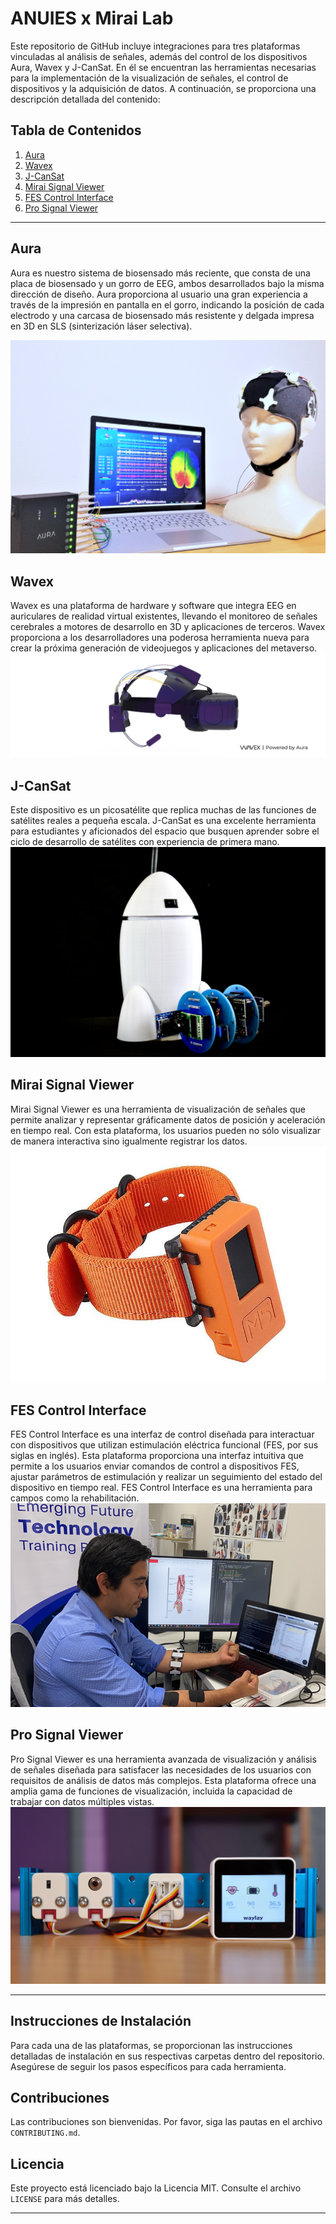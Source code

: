# ANUIES x Mirai Lab

Este repositorio de GitHub incluye integraciones para tres plataformas vinculadas al análisis de señales, además del control de los dispositivos Aura, Wavex y J-CanSat. En él se encuentran las herramientas necesarias para la implementación de la visualización de señales, el control de dispositivos y la adquisición de datos. A continuación, se proporciona una descripción detallada del contenido:

## Tabla de Contenidos
1. [Aura](#aura)
2. [Wavex](#wavex)
3. [J-CanSat](#j-cansat)
4. [Mirai Signal Viewer](#mirai-signal-viewer)
5. [FES Control Interface](#fes-control-interface)
6. [Pro Signal Viewer](#pro-signal-viewer)

---

## Aura
Aura es nuestro sistema de biosensado más reciente, que consta de una placa de biosensado y un gorro de EEG, ambos desarrollados bajo la misma dirección de diseño. Aura proporciona al usuario una gran experiencia a través de la impresión en pantalla en el gorro, indicando la posición de cada electrodo y una carcasa de biosensado más resistente y delgada impresa en 3D en SLS (sinterización láser selectiva).

![Aura](https://github.com/edgarhernandez94/ANUIES/blob/main/Assets/AURA.png)


## Wavex
Wavex es una plataforma de hardware y software que integra EEG en auriculares de realidad virtual existentes, llevando el monitoreo de señales cerebrales a motores de desarrollo en 3D y aplicaciones de terceros. Wavex proporciona a los desarrolladores una poderosa herramienta nueva para crear la próxima generación de videojuegos y aplicaciones del metaverso.
![Wavex](https://github.com/edgarhernandez94/ANUIES/blob/main/Assets/Wavex.jpg)

## J-CanSat
Este dispositivo es un picosatélite que replica muchas de las funciones de satélites reales a pequeña escala. J-CanSat es una excelente herramienta para estudiantes y aficionados del espacio que busquen aprender sobre el ciclo de desarrollo de satélites con experiencia de primera mano.
![J-CanSat](https://github.com/edgarhernandez94/ANUIES/blob/main/Assets/Cansat.jpg)

## Mirai Signal Viewer
Mirai Signal Viewer es una herramienta de visualización de señales que permite analizar y representar gráficamente datos de posición y aceleración en tiempo real. Con esta plataforma, los usuarios pueden no sólo visualizar de manera interactiva sino igualmente registrar los datos.
![Mirai Signal Viewer](https://github.com/edgarhernandez94/ANUIES/blob/main/Assets/Signal.jpg)

## FES Control Interface
FES Control Interface es una interfaz de control diseñada para interactuar con dispositivos que utilizan estimulación eléctrica funcional (FES, por sus siglas en inglés). Esta plataforma proporciona una interfaz intuitiva que permite a los usuarios enviar comandos de control a dispositivos FES, ajustar parámetros de estimulación y realizar un seguimiento del estado del dispositivo en tiempo real. FES Control Interface es una herramienta para campos como la rehabilitación.
![FES Control Interface](https://github.com/edgarhernandez94/ANUIES/blob/main/Assets/FES.png)

## Pro Signal Viewer
Pro Signal Viewer es una herramienta avanzada de visualización y análisis de señales diseñada para satisfacer las necesidades de los usuarios con requisitos de análisis de datos más complejos. Esta plataforma ofrece una amplia gama de funciones de visualización, incluida la capacidad de trabajar con datos múltiples vistas.
![Pro Signal Viewer](https://github.com/edgarhernandez94/ANUIES/blob/main/Assets/health.jpg)

---

## Instrucciones de Instalación
Para cada una de las plataformas, se proporcionan las instrucciones detalladas de instalación en sus respectivas carpetas dentro del repositorio. Asegúrese de seguir los pasos específicos para cada herramienta.

## Contribuciones
Las contribuciones son bienvenidas. Por favor, siga las pautas en el archivo `CONTRIBUTING.md`.

## Licencia
Este proyecto está licenciado bajo la Licencia MIT. Consulte el archivo `LICENSE` para más detalles.

---
